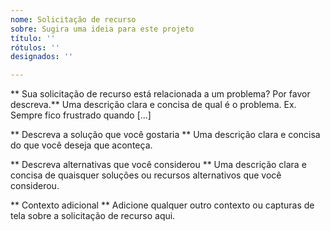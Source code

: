 ```yaml
---
nome: Solicitação de recurso
sobre: Sugira uma ideia para este projeto
título: ''
rótulos: ''
designados: ''

---
```


** Sua solicitação de recurso está relacionada a um problema? Por favor descreva.**
Uma descrição clara e concisa de qual é o problema. Ex. Sempre fico frustrado quando [...]

** Descreva a solução que você gostaria **
Uma descrição clara e concisa do que você deseja que aconteça.

** Descreva alternativas que você considerou **
Uma descrição clara e concisa de quaisquer soluções ou recursos alternativos que você considerou.

** Contexto adicional **
Adicione qualquer outro contexto ou capturas de tela sobre a solicitação de recurso aqui. 

